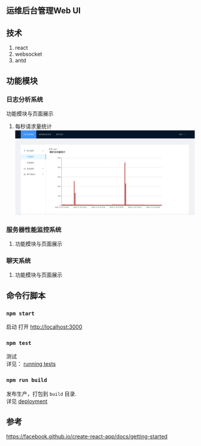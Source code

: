 ## 运维后台管理Web UI
## 技术
1. react
2. websocket
3. antd
## 功能模块
### 日志分析系统
功能模块与页面展示
1. 每秒请求量统计
![second flow stat](https://github.com/yzxie/easy-ui/raw/master/public/img/secondFlow.png)

### 服务器性能监控系统 
1. 功能模块与页面展示

### 聊天系统
1. 功能模块与页面展示

## 命令行脚本
### `npm start`
启动
打开 [http://localhost:3000](http://localhost:3000) 
### `npm test`
测试<br>
详见： [running tests](https://facebook.github.io/create-react-app/docs/running-tests) 
### `npm run build`
发布生产，打包到 `build` 目录.<br>
详见 [deployment](https://facebook.github.io/create-react-app/docs/deployment)

## 参考
https://facebook.github.io/create-react-app/docs/getting-started
